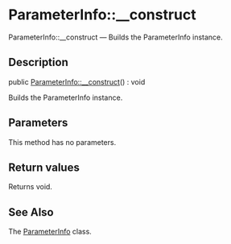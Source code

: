 ParameterInfo::__construct
================

ParameterInfo::__construct — Builds the ParameterInfo instance.

Description
---------------


public [ParameterInfo::__construct](https://github.com/lingtalfi/DocTools/blob/master/doc/api/DocTools/Info/ParameterInfo/__construct.md)() : void




Builds the ParameterInfo instance.




Parameters
--------------

This method has no parameters.


Return values
----------------

Returns void.









See Also
-----------

The [ParameterInfo](https://github.com/lingtalfi/DocTools/blob/master/doc/api/DocTools/Info/ParameterInfo.md) class.
